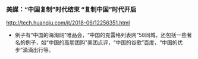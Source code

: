 ### 美媒：“中国复制”时代结束 “复制中国”时代开启
http://tech.huanqiu.com/it/2018-06/12256351.html
- 例子有“中国的海淘网”唯品会，“中国的克雷格列表网”58同城，还包括一些著名的例子，如“中国的高朋团购”美团点评，“中国的谷歌”百度，“中国的优步”滴滴出行等。